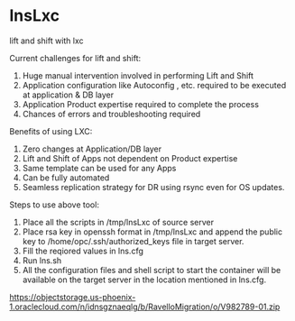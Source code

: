# lnsLxc
lift and shift with lxc

Current challenges for lift and shift:
1. Huge manual intervention involved in performing Lift and Shift
2. Application configuration like Autoconfig , etc. required to be executed at application & DB layer
3. Application Product expertise required to complete the process
4. Chances of errors and troubleshooting required

Benefits of using LXC:
1. Zero changes at Application/DB layer
2. Lift and Shift of Apps not dependent on Product expertise
3. Same template can be used for any Apps
4. Can be fully automated
5. Seamless replication strategy for DR using rsync even for OS updates.

Steps to use above tool:
1. Place all the scripts in /tmp/lnsLxc of  source server
2. Place rsa key in openssh format in /tmp/lnsLxc and append the public key to /home/opc/.ssh/authorized_keys file in target server.
3. Fill the reqiored values in lns.cfg
4. Run lns.sh
5. All the configuration files and shell script to start the container will be available on the target server in the location mentioned in lns.cfg.

https://objectstorage.us-phoenix-1.oraclecloud.com/n/idnsgznaeqlg/b/RavelloMigration/o/V982789-01.zip
